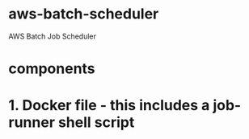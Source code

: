 # aws-batch-scheduler
AWS Batch Job Scheduler

# components
# 1. Docker file - this includes a job-runner shell script

